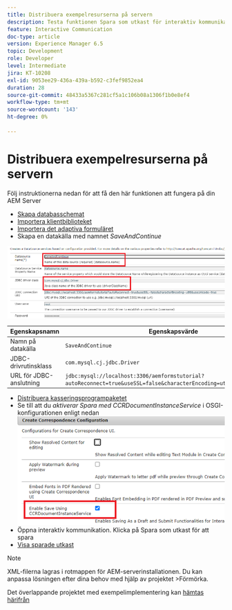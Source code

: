 ```yaml
---
title: Distribuera exempelresurserna på servern
description: Testa funktionen Spara som utkast för interaktiv kommunikation
feature: Interactive Communication
doc-type: article
version: Experience Manager 6.5
topic: Development
role: Developer
level: Intermediate
jira: KT-10208
exl-id: 9053ee29-436a-439a-b592-c3fef9852ea4
duration: 28
source-git-commit: 48433a5367c281cf5a1c106b08a1306f1b0e8ef4
workflow-type: tm+mt
source-wordcount: '143'
ht-degree: 0%

---
```


# Distribuera exempelresurserna på servern

Följ instruktionerna nedan för att få den här funktionen att fungera på din AEM Server

* [Skapa databasschemat](assets/icdrafts.sql)
* [Importera klientbiblioteket](assets/icdrafts.zip)
* [Importera det adaptiva formuläret](assets/SavedDraftsAdaptiveForm.zip)
* Skapa en datakälla med namnet _SaveAndContinue_

![Skapa data-Source](assets/data-source.png)

| Egenskapsnamn | Egenskapsvärde |
|---|---|
| Namn på datakälla | `SaveAndContinue` |
| JDBC-drivrutinsklass | `com.mysql.cj.jdbc.Driver` |
| URL för JDBC-anslutning | `jdbc:mysql://localhost:3306/aemformstutorial?autoReconnect=true&useSSL=false&characterEncoding=utf8&useUnicode=true` |

* [Distribuera kasseringsprogrampaketet](assets/icdrafts.icdrafts.core-1.0-SNAPSHOT.jar)
* Se till att du _aktiverar Spara med CCRDocumentInstanceService_ i OSGI-konfigurationen enligt nedan
  ![Aktivera utkast](assets/enable-drafts.png)
* Öppna interaktiv kommunikation. Klicka på Spara som utkast för att spara
* [Visa sparade utkast](http://localhost:4502/content/dam/formsanddocuments/saveddrafts/jcr:content?wcmmode=disabled)

>[!NOTE]
>XML-filerna lagras i rotmappen för AEM-serverinstallationen. Du kan anpassa lösningen efter dina behov med hjälp av projektet >Förmörka.

Det överlappande projektet med exempelimplementering kan [hämtas härifrån](assets/icdrafts-eclipse-project.zip)
